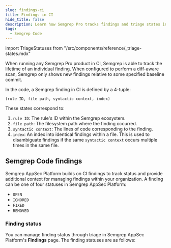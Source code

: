 ```yaml
---
slug: findings-ci
title: Findings in CI
hide_title: false
description: Learn how Semgrep Pro tracks findings and triage states in CI pipelines.
tags:
  - Semgrep Code
---
```


import TriageStatuses from "/src/components/reference/_triage-states.mdx"

When running any Semgrep Pro product in CI, Semgrep is able to track the lifetime of an individual finding. When configured to perform a diff-aware scan, Semgrep only shows new findings relative to some specified baseline commit.

In the code, a Semgrep finding in CI is defined by a 4-tuple:

```
(rule ID, file path, syntactic context, index)
```

These states correspond to:

1. `rule ID`: The rule's ID within the Semgrep ecosystem.
1. `file path`: The filesystem path where the finding occurred.
1. `syntactic context`: The lines of code corresponding to the finding.
1. `index`: An index into identical findings within a file. This is used to disambiguate findings if the same `syntactic context` occurs multiple times in the same file.

## Semgrep Code findings 

Semgrep AppSec Platform builds on CI findings to track status and provide additional context for managing findings within your organization. A finding can be one of four statuses in Semgrep AppSec Platform:

* `OPEN`
* `IGNORED`
* `FIXED`
* `REMOVED`

### Finding status

You can manage finding status through triage in Semgrep AppSec Platform's **Findings** page. The finding statuses are as follows:

<TriageStatuses />

